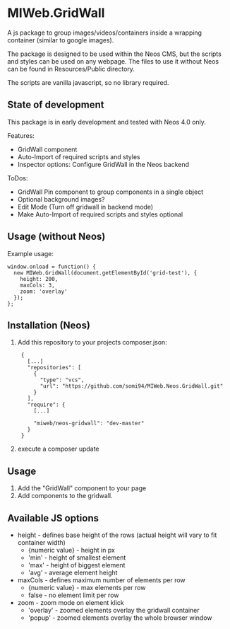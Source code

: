 # MIWeb.GridWall
A js package to group images/videos/containers inside a wrapping container (similar to google images).

The package is designed to be used within the Neos CMS, but the scripts and styles can be used on any webpage.
The files to use it without Neos can be found in Resources/Public directory.

The scripts are vanilla javascript, so no library required.

## State of development
This package is in early development and tested with Neos 4.0 only.

Features:
* GridWall component
* Auto-Import of required scripts and styles
* Inspector options: Configure GridWall in the Neos backend

ToDos:
* GridWall Pin component to group components in a single object
* Optional background images?
* Edit Mode (Turn off gridwall in backend mode)
* Make Auto-Import of required scripts and styles optional

## Usage (without Neos)
Example usage:

    window.onload = function() {
      new MIWeb.GridWall(document.getElementById('grid-test'), {
        height: 200,
        maxCols: 3,
        zoom: 'overlay'
      });
    };

## Installation (Neos)
1. Add this repository to your projects composer.json:

        {
          [...]
          "repositories": [
            {
              "type": "vcs",
              "url": "https://github.com/somi94/MIWeb.Neos.GridWall.git"
            }
          ],
          "require": {
            [...]

            "miweb/neos-gridwall": "dev-master"
          }
        }

2. execute a composer update

## Usage
1. Add the "GridWall" component to your page
2. Add components to the gridwall.

## Available JS options
* height - defines base height of the rows (actual height will vary to fit container width)
  * {numeric value} - height in px
  * 'min' - height of smallest element
  * 'max' - height of biggest element
  * 'avg' - average element height
* maxCols - defines maximum number of elements per row
  * {numeric value} - max elements per row
  * false - no element limit per row
* zoom - zoom mode on element klick
  * 'overlay' - zoomed elements overlay the gridwall container
  * 'popup' - zoomed elements overlay the whole browser window
